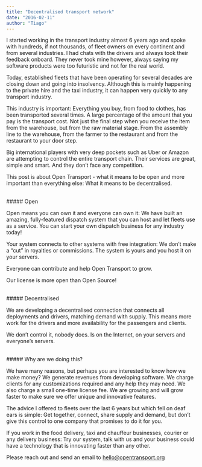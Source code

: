 ```yaml
---
title: "Decentralised transport network"
date: "2016-02-11"
author: "Tiago"
---
```


I started working in the transport industry almost 6 years ago and spoke with hundreds, if not thousands, of fleet owners on every continent and from several industries. I had chats with the drivers and always took their feedback onboard. They never took mine however, always saying my software products were too futuristic and not for the real world.

Today, established fleets that have been operating for several decades are closing down and going into insolvency. Although this is mainly happening to the private hire and the taxi industry, it can happen very quickly to any transport industry.

This industry is important: Everything you buy, from food to clothes, has been transported several times. A large percentage of the amount that you pay is the transport cost. Not just the final step when you receive the item from the warehouse, but from the raw material stage. From the assembly line to the warehouse, from the farmer to the restaurant and from the restaurant to your door step.

Big international players with very deep pockets such as Uber or Amazon are attempting to control the entire transport chain. Their services are great, simple and smart. And they don’t face any competition.

This post is about Open Transport - what it means to be open and more important than everything else: What it means to be decentralised.


<br>
##### Open

Open means you can own it and everyone can own it: We have built an amazing, fully-featured dispatch system that you can host and let fleets use as a service. You can start your own dispatch business for any industry today!

Your system connects to other systems with free integration: We don’t make a “cut” in royalties or commissions. The system is yours and you host it on your servers.

Everyone can contribute and help Open Transport to grow.

Our license is more open than Open Source!

<br>
##### Decentralised

We are developing a decentralised connection that connects all deployments and drivers, matching demand with supply. This means more work for the drivers and more availability for the passengers and clients.

We don’t control it, nobody does. Is on the Internet, on your servers and everyone’s servers.

<br>
##### Why are we doing this?

We have many reasons, but perhaps you are interested to know how we make money? We generate revenues from developing software. We charge clients for any customizations required and any help they may need. We also charge a small one-time license fee. We are growing and will grow faster to make sure we offer unique and innovative features.

The advice I offered to fleets over the last 6 years but which fell on deaf ears is simple: Get together, connect, share supply and demand, but don’t give this control to one company that promises to do it for you.

If you work in the food delivery, taxi and chauffeur businesses, courier or any delivery business: Try our system, talk with us and your business could have a technology that is innovating faster than any other.

Please reach out and send an email to [hello@opentransport.org](mailto:hello@opentransport.org)
